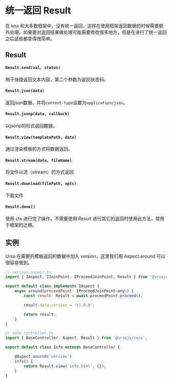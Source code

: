 # 统一返回 Result

在 koa 和大多数框架中，没有统一返回，这样在使用框架返回数据的时候需要额外处理，如果要对返回结果做处理可能需要修改很多地方，但是在进行了统一返回之后这些都变得很简单。

## Result 

#### `Result.send(val, status)`

用于快捷返回文本内容，第二个参数为返回状态码。

#### `Result.json(data)`

返回json数据，并将`content-type`设置为`application/json`。

#### `Result.jsonp(data, callback)`

以jsonp的形式返回数据。

#### `Result.view(templatePath, data)`

通过渲染模板的方式将数据返回。

#### `Result.stream(data, fileName)`

将文件以流（stream）的方式返回

#### `Result.download(filePath, opts)`

下载文件

#### `Result.done()`

使用 ctx 进行完了操作，不需要使用 Result 进行其它的返回时使用此方法，常用于框架的迁移。



## 实例
Ursa 在需要的模板返回的数据中加入 version，这里我们用 Aspect.around 可以很容易做到。

```javascript
// version.aspect.ts
import { IAspect, IJoinPoint, IProceedJoinPoint, Result } from '@ursajs/core';

export default class implements IAspect {
    async around(proceedPoint: IProceedJoinPoint<any>) {
        const result: Result = await proceedPoint.proceed();

        result.data.version = 'v1.0.0';

        return result;
    }
}

// info.controller.ts
import { BaseController, Aspect, Result } from '@ursajs/core';

export default class Info extends BaseController {

    @Aspect.aournd('version')
    info() {
        return Result.view('info.html', {});
    }
}
```
